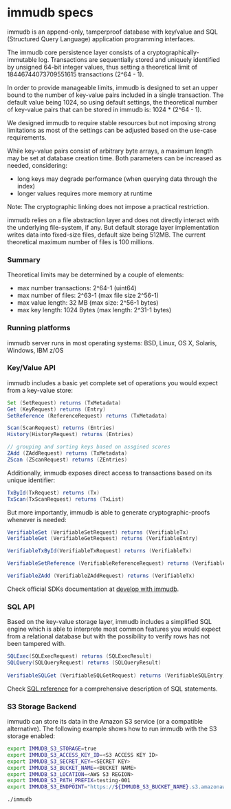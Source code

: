 # immudb specs

<WrappedSection>

immudb is an append-only, tamperproof database with key/value and SQL (Structured Query Language) application programming interfaces.

The immudb core persistence layer consists of a cryptographically-immutable log. Transactions are sequentially stored and uniquely identified by unsigned 64-bit integer values, thus setting a theoretical limit of 18446744073709551615 transactions (2^64 - 1).

In order to provide manageable limits, immudb is designed to set an upper bound to the number of key-value pairs included in a single transaction. The default value being 1024, so using default settings, the theoretical number of key-value pairs that can be stored in immudb is: 1024 * (2^64 - 1).

We designed immudb to require stable resources but not imposing strong limitations as most of the settings can be adjusted based on the use-case requirements.

While key-value pairs consist of arbitrary byte arrays, a maximum length may be set at database creation time. Both parameters can be increased as needed, considering:

- long keys may degrade performance (when querying data through the index)
- longer values requires more memory at runtime

Note: The cryptographic linking does not impose a practical restriction.

immudb relies on a file abstraction layer and does not directly interact with the underlying file-system, if any. But default storage layer implementation writes data into fixed-size files, default size being 512MB. The current theoretical maximum number of files is 100 millions.

### Summary

Theoretical limits may be determined by a couple of elements:

- max number transactions: 2^64-1 (uint64)
- max number of files: 2^63-1 (max file size 2^56-1)
- max value length: 32 MB (max size: 2^56-1 bytes)
- max key length: 1024 Bytes (max length: 2^31-1 bytes)

### Running platforms

immudb server runs in most operating systems: BSD, Linux, OS X, Solaris, Windows, IBM z/OS

### Key/Value API

immudb includes a basic yet complete set of operations you would expect from a key-value store:

```java
Set (SetRequest) returns (TxMetadata)
Get (KeyRequest) returns (Entry)
SetReference (ReferenceRequest) returns (TxMetadata)

Scan(ScanRequest) returns (Entries)
History(HistoryRequest) returns (Entries)

// grouping and sorting keys based on assgined scores
ZAdd (ZAddRequest) returns (TxMetadata)
ZScan (ZScanRequest) returns (ZEntries)
```

Additionally, immudb exposes direct access to transactions based on its unique identifier:

```java
TxById(TxRequest) returns (Tx)
TxScan(TxScanRequest) returns (TxList)
```

But more importantly, immudb is able to generate cryptographic-proofs whenever is needed:

```java
VerifiableSet (VerifiableSetRequest) returns (VerifiableTx)
VerifiableGet (VerifiableGetRequest) returns (VerifiableEntry)

VerifiableTxById(VerifiableTxRequest) returns (VerifiableTx)

VerifiableSetReference (VerifiableReferenceRequest) returns (VerifiableTx)

VerifiableZAdd (VerifiableZAddRequest) returns (VerifiableTx)
```

Check official SDKs documentation at [develop with immudb](../develop/connection).

### SQL API

Based on the key-value storage layer, immudb includes a simplified SQL engine which is able to interprete most common features you
would expect from a relational database but with the possibility to verify rows has not been tampered with.

```java
SQLExec(SQLExecRequest) returns (SQLExecResult)
SQLQuery(SQLQueryRequest) returns (SQLQueryResult)
​
VerifiableSQLGet (VerifiableSQLGetRequest) returns (VerifiableSQLEntry)
```

Check [SQL reference](../develop/sql/transactions) for a comprehensive description of SQL statements.

### S3 Storage Backend

immudb can store its data in the Amazon S3 service (or a compatible alternative). The following example shows how to run immudb with the S3 storage enabled:

```bash
export IMMUDB_S3_STORAGE=true
export IMMUDB_S3_ACCESS_KEY_ID=<S3 ACCESS KEY ID>
export IMMUDB_S3_SECRET_KEY=<SECRET KEY>
export IMMUDB_S3_BUCKET_NAME=<BUCKET NAME>
export IMMUDB_S3_LOCATION=<AWS S3 REGION>
export IMMUDB_S3_PATH_PREFIX=testing-001
export IMMUDB_S3_ENDPOINT="https://${IMMUDB_S3_BUCKET_NAME}.s3.amazonaws.com"

./immudb
```

</WrappedSection>

